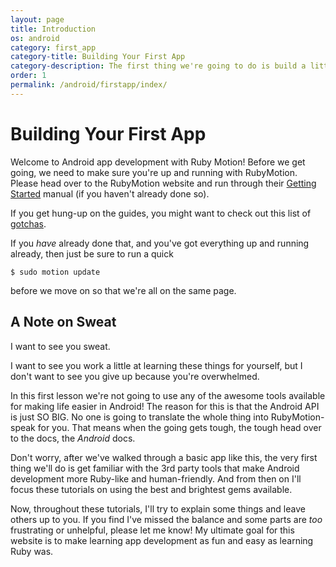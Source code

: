 ```yaml
---
layout: page
title: Introduction
os: android
category: first_app
category-title: Building Your First App
category-description: The first thing we're going to do is build a little app in Android. If you're new to it all, this is the place to start!
order: 1
permalink: /android/firstapp/index/
---
```


# Building Your First App

Welcome to Android app development with Ruby Motion!
Before we get going,
we need to make sure you're up and running with RubyMotion. Please head over
to the RubyMotion website and run through their [Getting Started](http://www.rubymotion.com/developers/guides/manuals/android/getting-started/) manual (if you haven't already done so).

If you get hung-up on the guides, you might want to check out this list of [gotchas](https://gist.github.com/alxjrvs/4b73771294ea25feb2f7).

If you *have* already done that, and you've got everything up and running already,
then just be sure to run a quick

    $ sudo motion update

before we move on so that we're all on the same page.

## A Note on Sweat

I want to see you sweat.

I want to see you work a little at learning these things for yourself, but I don't want to see you give up because you're overwhelmed.

In this first lesson we're not going to use any of the awesome tools available for making life easier in Android! The reason for this is that the Android API is just SO BIG. No one is going to translate the whole thing into RubyMotion-speak for you. That means when the going gets tough, the tough head over to the docs, the *Android* docs.

Don't worry, after we've walked through a basic app like this, the very first thing we'll do is get familiar with the 3rd party tools that make Android development more Ruby-like and human-friendly. And from then on I'll focus these tutorials on using the best and brightest gems available.

Now, throughout these tutorials, I'll try to explain some things and leave others up to you. If you find I've missed the balance
and some parts are *too* frustrating or unhelpful, please let me know! My ultimate goal for this website is to make learning app development as fun and easy as learning Ruby was.
